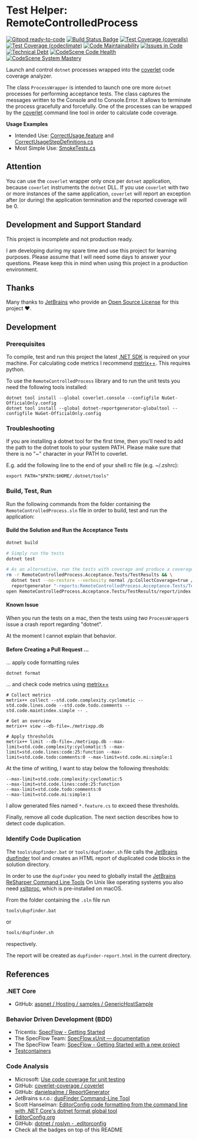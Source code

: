 # Test Helper: RemoteControlledProcess

[![Gitpod ready-to-code](https://img.shields.io/badge/Gitpod-ready--to--code-blue?logo=gitpod)](https://gitpod.io/#https://github.com/wonderbird/RemoteControlledProcess)
[![Build Status Badge](https://github.com/wonderbird/kata-rabbitmq/workflows/.NET%20Core/badge.svg)](https://github.com/wonderbird/kata-rabbitmq/actions?query=workflow%3A%22.NET+Core%22)
[![Test Coverage (coveralls)](https://img.shields.io/coveralls/github/wonderbird/RemoteControlledProcess)](https://coveralls.io/github/wonderbird/RemoteControlledProcess)
[![Test Coverage (codeclimate)](https://img.shields.io/codeclimate/coverage-letter/wonderbird/RemoteControlledProcess)](https://codeclimate.com/github/wonderbird/RemoteControlledProcess/trends/test_coverage_total)
[![Code Maintainability](https://img.shields.io/codeclimate/maintainability-percentage/wonderbird/RemoteControlledProcess)](https://codeclimate.com/github/wonderbird/RemoteControlledProcess)
[![Issues in Code](https://img.shields.io/codeclimate/issues/wonderbird/RemoteControlledProcess)](https://codeclimate.com/github/wonderbird/RemoteControlledProcess/issues)
[![Technical Debt](https://img.shields.io/codeclimate/tech-debt/wonderbird/RemoteControlledProcess)](https://codeclimate.com/github/wonderbird/RemoteControlledProcess)
[![CodeScene Code Health](https://codescene.io/projects/12257/status-badges/code-health)](https://codescene.io/projects/12257/jobs/latest-successful/results)
[![CodeScene System Mastery](https://codescene.io/projects/12257/status-badges/system-mastery)](https://codescene.io/projects/12257/jobs/latest-successful/results)

Launch and control `dotnet` processes wrapped into the [coverlet](https://github.com/coverlet-coverage/coverlet) code
coverage analyzer.

The class `ProcessWrapper` is intended to launch one ore more `dotnet` processes for performing acceptance tests. The
class captures the messages written to the Console and to Console.Error. It allows to terminate the process gracefully
and forcefully. One of the processes can be wrapped by the [coverlet](https://github.com/coverlet-coverage/coverlet)
command line tool in order to calculate code coverage.

**Usage Examples**

* Intended Use: [CorrectUsage.feature](RemoteControlledProcess.Acceptance.Tests/Features/CorrectUsage.feature) and [CorrectUsageStepDefinitions.cs](RemoteControlledProcess.Acceptance.Tests/Steps/CorrectUsageStepDefinitions.cs)
* Most Simple Use: [SmokeTests.cs](RemoteControlledProcess.Acceptance.Tests/Features/SmokeTests.cs)

## Attention

You can use the `coverlet` wrapper only once per `dotnet` application, because `coverlet` instruments the `dotnet` DLL.
If you use `coverlet` with two or more instances of the same application, `coverlet` will report an exception after
(or during) the application termination and the reported coverage will be 0.

## Development and Support Standard

This project is incomplete and not production ready.

I am developing during my spare time and use this project for learning purposes. Please assume that I will need some
days to answer your questions. Please keep this in mind when using this project in a production environment.

## Thanks

Many thanks to [JetBrains](https://www.jetbrains.com/?from=RemoteControlledProcess) who provide
an [Open Source License](https://www.jetbrains.com/community/opensource/) for this project ❤️.

## Development

### Prerequisites

To compile, test and run this project the latest [.NET SDK](https://dotnet.microsoft.com/download) is required on
your machine. For calculating code metrics I recommend [metrix++](https://github.com/metrixplusplus/metrixplusplus).
This requires python.

To use the `RemoteControlledProcess` library and to run the unit tests you need the following tools installed:

```shell
dotnet tool install --global coverlet.console --configfile NuGet-OfficialOnly.config
dotnet tool install --global dotnet-reportgenerator-globaltool --configfile NuGet-OfficialOnly.config
```

### Troubleshooting

If you are installing a dotnet tool for the first time, then you'll need to add the path to the dotnet tools to your
system PATH. Please make sure that there is no "~" character in your PATH to coverlet.

E.g. add the following line to the end of your shell rc file (e.g. ~/.zshrc):

```shell
export PATH="$PATH:$HOME/.dotnet/tools"
```

### Build, Test, Run

Run the following commands from the folder containing the `RemoteControlledProcess.sln` file in order to build, test and
run the application:

#### Build the Solution and Run the Acceptance Tests

```sh
dotnet build

# Simply run the tests
dotnet test

# As an alternative, run the tests with coverage and produce a coverage report
rm -r RemoteControlledProcess.Acceptance.Tests/TestResults && \
  dotnet test --no-restore --verbosity normal /p:CollectCoverage=true /p:CoverletOutputFormat=cobertura /p:CoverletOutput='./TestResults/coverage.cobertura.xml' && \
  reportgenerator "-reports:RemoteControlledProcess.Acceptance.Tests/TestResults/*.xml" "-targetdir:RemoteControlledProcess.Acceptance.Tests/TestResults/report" "-reporttypes:Html;lcov" "-title:RemoteControlledProcess"
open RemoteControlledProcess.Acceptance.Tests/TestResults/report/index.html
```

#### Known Issue

When you run the tests on a mac, then the tests using *two* `ProcessWrapper`s issue a crash report regarding
"dotnet".

At the moment I cannot explain that behavior.

#### Before Creating a Pull Request ...

... apply code formatting rules

```shell
dotnet format
```

... and check code metrics using [metrix++](https://github.com/metrixplusplus/metrixplusplus)

```shell
# Collect metrics
metrix++ collect --std.code.complexity.cyclomatic --std.code.lines.code --std.code.todo.comments --std.code.maintindex.simple -- .

# Get an overview
metrix++ view --db-file=./metrixpp.db

# Apply thresholds
metrix++ limit --db-file=./metrixpp.db --max-limit=std.code.complexity:cyclomatic:5 --max-limit=std.code.lines:code:25:function --max-limit=std.code.todo:comments:0 --max-limit=std.code.mi:simple:1
```

At the time of writing, I want to stay below the following thresholds:

```shell
--max-limit=std.code.complexity:cyclomatic:5
--max-limit=std.code.lines:code:25:function
--max-limit=std.code.todo:comments:0
--max-limit=std.code.mi:simple:1
```

I allow generated files named `*.feature.cs` to exceed these thresholds.

Finally, remove all code duplication. The next section describes how to detect code duplication.

### Identify Code Duplication

The `tools\dupfinder.bat` or `tools/dupfinder.sh` file calls
the [JetBrains dupfinder](https://www.jetbrains.com/help/resharper/dupFinder.html) tool and creates an HTML report of
duplicated code blocks in the solution directory.

In order to use the `dupfinder` you need to globally install
the [JetBrains ReSharper Command Line Tools](https://www.jetbrains.com/help/resharper/ReSharper_Command_Line_Tools.html)
On Unix like operating systems you also need [xsltproc](http://xmlsoft.org/XSLT/xsltproc2.html), which is pre-installed
on macOS.

From the folder containing the `.sln` file run

```sh
tools\dupfinder.bat
```

or

```sh
tools/dupfinder.sh
```

respectively.

The report will be created as `dupfinder-report.html` in the current directory.

## References

### .NET Core

* GitHub: [aspnet / Hosting / samples / GenericHostSample](https://github.com/aspnet/Hosting/tree/2.2.0/samples/GenericHostSample)

### Behavior Driven Development (BDD)

* Tricentis: [SpecFlow - Getting Started](https://specflow.org/getting-started/)
* The SpecFlow
  Team: [SpecFlow.xUnit — documentation](https://docs.specflow.org/projects/specflow/en/latest/Integrations/xUnit.html)
* The SpecFlow
  Team: [SpecFlow - Getting Started with a new project](https://docs.specflow.org/projects/specflow/en/latest/Getting-Started/Getting-Started-With-A-New-Project.html?utm_source=website&utm_medium=newproject&utm_campaign=getting_started)
* [Testcontainers](https://www.testcontainers.org/)

### Code Analysis

* Microsoft: [Use code coverage for unit testing](https://docs.microsoft.com/en-us/dotnet/core/testing/unit-testing-code-coverage?tabs=linux)
* GitHub: [coverlet-coverage / coverlet](https://github.com/coverlet-coverage/coverlet)
* GitHub: [danielpalme / ReportGenerator](https://github.com/danielpalme/ReportGenerator)
* JetBrains s.r.o.: [dupFinder Command-Line Tool](https://www.jetbrains.com/help/resharper/dupFinder.html)
* Scott Hanselman: [EditorConfig code formatting from the command line with .NET Core's dotnet format global tool](https://www.hanselman.com/blog/editorconfig-code-formatting-from-the-command-line-with-net-cores-dotnet-format-global-tool)
* [EditorConfig.org](https://editorconfig.org)
* GitHub: [dotnet / roslyn - .editorconfig](https://github.com/dotnet/roslyn/blob/master/.editorconfig)
* Check all the badges on top of this README
